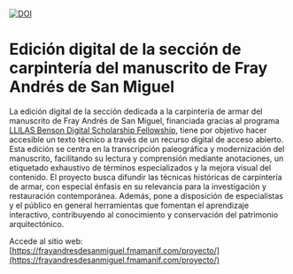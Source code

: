 [![DOI](https://zenodo.org/badge/DOI/10.5281/zenodo.13867303.svg)](https://doi.org/10.5281/zenodo.13867303)

# Edición digital de la sección de carpintería del manuscrito de Fray Andrés de San Miguel

La edición digital de la sección dedicada a la carpintería de armar del manuscrito de Fray Andrés de San Miguel, financiada gracias al programa <a class="enlace" href="https://sites.utexas.edu/llilasbensonds/funding/digital-scholarship-fellowships/" target="_blank">LLILAS Benson Digital Scholarship Fellowship</a>, tiene por objetivo hacer accesible un texto técnico a través de un recurso digital de acceso abierto. Esta edición se centra en la transcripción paleográfica y modernización del manuscrito, facilitando su lectura y comprensión mediante anotaciones, un etiquetado exhaustivo de términos especializados y la mejora visual del contenido. El proyecto busca difundir las técnicas históricas de carpintería de armar, con especial énfasis en su relevancia para la investigación y restauración contemporánea. Además, pone a disposición de especialistas y el público en general herramientas que fomentan el aprendizaje interactivo, contribuyendo al conocimiento y conservación del patrimonio arquitectónico.

Accede al sitio web: [https://frayandresdesanmiguel.fmamanif.com/proyecto/](https://frayandresdesanmiguel.fmamanif.com/proyecto/)
